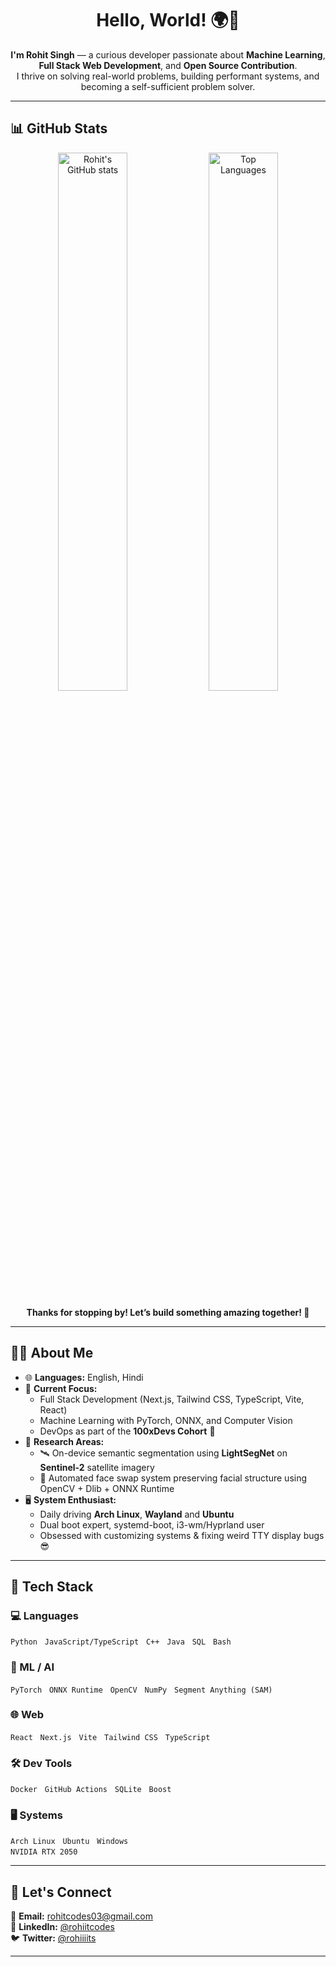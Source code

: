 <h1 align="center">Hello, World! 🌍👋</h1>

<p align="center">
  <strong>I'm Rohit Singh</strong> — a curious developer passionate about <strong>Machine Learning</strong>, <strong>Full Stack Web Development</strong>, and <strong>Open Source Contribution</strong>.<br>
  I thrive on solving real-world problems, building performant systems, and becoming a self-sufficient problem solver.
</p>

---


## 📊 GitHub Stats

<p align="center">
  <img src="https://github-readme-stats.vercel.app/api?username=rohiitgit&show_icons=true&theme=radical&hide_border=true" alt="Rohit's GitHub stats" width="47%" />
  <img src="https://github-readme-stats.vercel.app/api/top-langs/?username=rohiitgit&layout=compact&theme=radical&hide_border=true" alt="Top Languages" width="47%" />
</p>

<p align="center"><strong>Thanks for stopping by! Let’s build something amazing together! 🚀</strong></p>

---

## 👨‍💻 About Me

- 🌐 **Languages:** English, Hindi  
- 🚀 **Current Focus:**
  - Full Stack Development (Next.js, Tailwind CSS, TypeScript, Vite, React)
  - Machine Learning with PyTorch, ONNX, and Computer Vision
  - DevOps as part of the **100xDevs Cohort** 🚀
- 🔬 **Research Areas:**
  - 🛰️ On-device semantic segmentation using **LightSegNet** on **Sentinel-2** satellite imagery
  - 🧠 Automated face swap system preserving facial structure using OpenCV + Dlib + ONNX Runtime
- 🖥️ **System Enthusiast:**
  - Daily driving **Arch Linux**, **Wayland** and **Ubuntu**
  - Dual boot expert, systemd-boot, i3-wm/Hyprland user
  - Obsessed with customizing systems & fixing weird TTY display bugs 😎

---

## 🧰 Tech Stack

### 💻 Languages  
`Python` &nbsp; `JavaScript/TypeScript` &nbsp; `C++` &nbsp; `Java` &nbsp; `SQL` &nbsp; `Bash`

### 🧠 ML / AI  
`PyTorch` &nbsp; `ONNX Runtime` &nbsp; `OpenCV` &nbsp; `NumPy` &nbsp; `Segment Anything (SAM)` &nbsp;

### 🌐 Web  
`React` &nbsp; `Next.js` &nbsp; `Vite` &nbsp; `Tailwind CSS` &nbsp; `TypeScript`  
 

### 🛠️ Dev Tools  
`Docker` &nbsp; `GitHub Actions` &nbsp; `SQLite` &nbsp; `Boost` &nbsp;

### 🖥️ Systems  
`Arch Linux` &nbsp; `Ubuntu` &nbsp; `Windows`  
`NVIDIA RTX 2050` &nbsp;

---

## 🤝 Let's Connect

<p align="left">
  📧 <strong>Email:</strong> <a href="mailto:rohitcodes03@gmail.com">rohitcodes03@gmail.com</a> <br>
  💼 <strong>LinkedIn:</strong> <a href="https://www.linkedin.com/in/rohiitcodes/">@rohiitcodes</a> <br>
  🐦 <strong>Twitter:</strong> <a href="https://x.com/rohiiiits">@rohiiiits</a>
</p>

---

